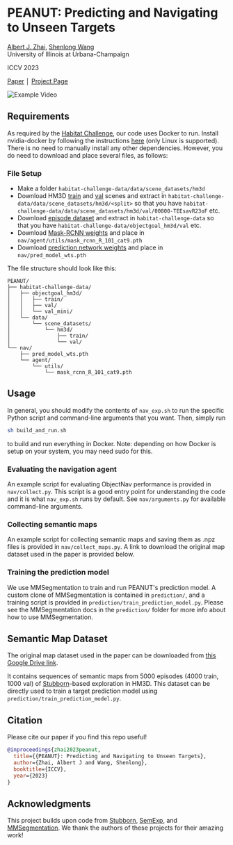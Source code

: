 # PEANUT: Predicting and Navigating to Unseen Targets

[Albert J. Zhai](https://ajzhai.github.io/), [Shenlong Wang](https://shenlong.web.illinois.edu/)<br/>
University of Illinois at Urbana-Champaign

ICCV 2023

[Paper](https://arxiv.org/abs/2212.02497) │ [Project Page](https://ajzhai.github.io/peanut/)

![Example Video](docs/example_vid.gif)

## Requirements
 As required by the [Habitat Challenge](https://github.com/facebookresearch/habitat-challenge), our code uses Docker to run. Install nvidia-docker by following the instructions [here](https://docs.nvidia.com/datacenter/cloud-native/container-toolkit/latest/install-guide.html#docker) (only Linux is supported). There is no need to manually install any other dependencies. However, you do need to download and place several files, as follows:


###  File Setup

* Make a folder `habitat-challenge-data/data/scene_datasets/hm3d`
* Download HM3D [train](https://api.matterport.com/resources/habitat/hm3d-train-habitat.tar) and [val](https://api.matterport.com/resources/habitat/hm3d-val-habitat.tar) scenes and extract in `habitat-challenge-data/data/scene_datasets/hm3d/<split>` so that you have `habitat-challenge-data/data/scene_datasets/hm3d/val/00800-TEEsavR23oF` etc.
* Download [episode dataset](https://dl.fbaipublicfiles.com/habitat/data/datasets/objectnav/hm3d/v1/objectnav_hm3d_v1.zip) and extract in `habitat-challenge-data` so that you have `habitat-challenge-data/objectgoal_hm3d/val` etc.
* Download [Mask-RCNN weights](https://drive.google.com/file/d/1tJ9MFK6Th7SY1iJTPrtpOmXNHB4ztPxC/view?usp=share_link) and place in `nav/agent/utils/mask_rcnn_R_101_cat9.pth`
* Download [prediction network weights](https://drive.google.com/file/d/1Xvly65BKVyy92Ja5GL7YwxryDrsnyO05/view?usp=share_link) and place in `nav/pred_model_wts.pth`
  
The file structure should look like this:
```
PEANUT/
├── habitat-challenge-data/
│   ├── objectgoal_hm3d/
│   │   ├── train/
│   │   ├── val/
│   │   └── val_mini/
│   └── data/
│       └── scene_datasets/
│           └── hm3d/
│               ├── train/
│               └── val/
└── nav/
    ├── pred_model_wts.pth
    └── agent/
        └── utils/
            └── mask_rcnn_R_101_cat9.pth
```

## Usage
In general, you should modify the contents of `nav_exp.sh` to run the specific Python script and command-line arguments that you want. Then, simply run
```bash
sh build_and_run.sh
```
to build and run everything in Docker. Note: depending on how Docker is setup on your system, you may need sudo for this.

### Evaluating the navigation agent
An example script for evaluating ObjectNav performance is provided in `nav/collect.py`. This script is a good entry point for understanding the code and it is what `nav_exp.sh` runs by default. See `nav/arguments.py` for available command-line arguments.

### Collecting semantic maps
An example script for collecting semantic maps and saving them as .npz files is provided in `nav/collect_maps.py`. A link to download the original map dataset used in the paper is provided below.

### Training the prediction model
We use MMSegmentation to train and run PEANUT's prediction model. A custom clone of MMSegmentation is contained in `prediction/`, and a training script is provided in `prediction/train_prediction_model.py`. Please see the MMSegmentation docs in the `prediction/` folder for more info about how to use MMSegmentation.


## Semantic Map Dataset
The original map dataset used in the paper can be downloaded from [this Google Drive link](https://drive.google.com/file/d/134omZAAu_zYUaOYuNQcDMPhZCdxV0zbZ/view?usp=sharing). 

It contains sequences of semantic maps from 5000 episodes (4000 train, 1000 val) of [Stubborn](https://github.com/Improbable-AI/Stubborn)-based exploration  in HM3D. This dataset can be directly used to train a target prediction model using `prediction/train_prediction_model.py`.


## Citation

Please cite our paper if you find this repo useful!
```bibtex
@inproceedings{zhai2023peanut,
  title={{PEANUT}: Predicting and Navigating to Unseen Targets},
  author={Zhai, Albert J and Wang, Shenlong},
  booktitle={ICCV},
  year={2023}
}
```

## Acknowledgments
This project builds upon code from [Stubborn](https://github.com/Improbable-AI/Stubborn), [SemExp](https://github.com/devendrachaplot/Object-Goal-Navigation), and [MMSegmentation](https://github.com/open-mmlab/mmsegmentation). We thank the authors of these projects for their amazing work!
